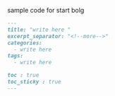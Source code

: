 sample code for start bolg
```markdown
---
title: "write here "
excerpt_separator: "<!--more-->"
categories:
  - write here
tags:
  - write here

toc : true
toc_sticky : true
---
```
